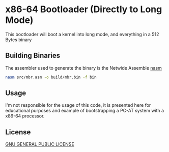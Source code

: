# x86-64 Bootloader (Directly to Long Mode)

This bootloader will boot a kernel into long mode, and everything in a 512 Bytes binary

## Building Binaries

The assembler used  to generate the binary is the Netwide Assemble [nasm](https://www.nasm.us/)

```bash
nasm src/mbr.asm -o build/mbr.bin -f bin
```

## Usage

I'm not responsible for the usage of this code, it is presented here for educational purposes and example of bootstrapping a PC-AT system with a x86-64 processor.



## License
[GNU GENERAL PUBLIC LICENSE](https://www.gnu.org/licenses/gpl-3.0.en.html)
